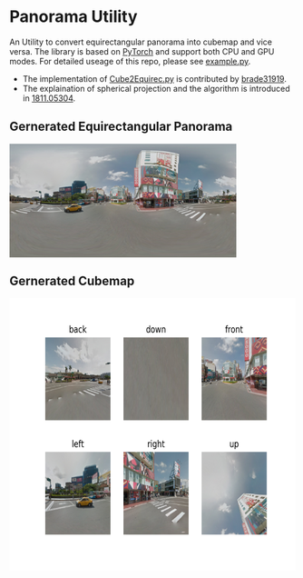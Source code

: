 # Panorama Utility
An Utility to convert equirectangular panorama into cubemap and vice versa. The library is based on [PyTorch](https://pytorch.org/) and support both CPU and GPU modes. For detailed useage of this repo, please see [example.py](https://github.com/fuenwang/PanoramaUtility/blob/master/example.py).
* The implementation of [Cube2Equirec.py](https://github.com/fuenwang/PanoramaUtility/blob/master/Utils/Cube2Equirec.py) is contributed by [brade31919](https://github.com/brade31919).
* The explaination of spherical projection and the algorithm is introduced in [1811.05304](https://arxiv.org/abs/1811.05304).

## Gernerated Equirectangular Panorama
<img src=equirectangular.png width=400 height=200 align="middle">

## Gernerated Cubemap
<img src=cubemap.png width=640 height=480 align="middle">
